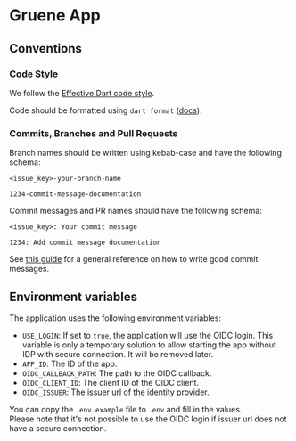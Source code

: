 # Gruene App

## Conventions

### Code Style

We follow the [Effective Dart code style](https://dart.dev/effective-dart/style).

Code should be formatted using `dart format` ([docs](https://dart.dev/tools/dart-format)).

### Commits, Branches and Pull Requests

Branch names should be written using kebab-case and have the following schema:

```
<issue_key>-your-branch-name

1234-commit-message-documentation
```

Commit messages and PR names should have the following schema:
```
<issue_key>: Your commit message

1234: Add commit message documentation
```

See [this guide](https://github.com/erlang/otp/wiki/Writing-good-commit-messages) for a general reference on how to
write good commit messages.

## Environment variables
The application uses the following environment variables:

- `USE_LOGIN`: If set to `true`, the application will use the OIDC login. This variable is only a temporary solution to allow starting the app without IDP with secure connection. It will be removed later.
- `APP_ID`: The ID of the app.
- `OIDC_CALLBACK_PATH`: The path to the OIDC callback.
- `OIDC_CLIENT_ID`: The client ID of the OIDC client.
- `OIDC_ISSUER`: The issuer url of the identity provider.

You can copy the `.env.example` file to `.env` and fill in the values.   
Please note that it's not possible to use the OIDC login if issuer url does not have a secure connection.

